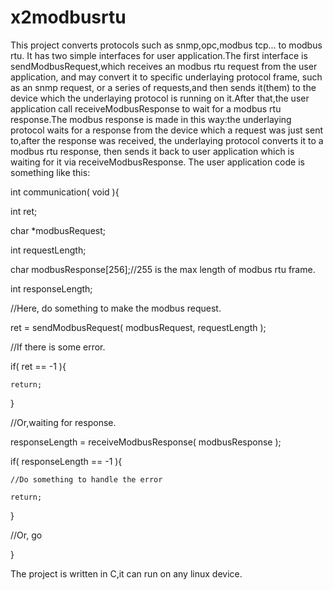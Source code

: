 # x2modbusrtu
This project converts protocols such as snmp,opc,modbus tcp... to modbus rtu.
It has two simple interfaces for user application.The first interface is sendModbusRequest,which receives an modbus rtu request from the user application, and may convert it to specific underlaying protocol frame, such as an snmp request, or a series of requests,and then sends it(them) to the device which the underlaying protocol is running on it.After that,the user application call receiveModbusResponse to wait for a modbus rtu response.The modbus response is made in this way:the underlaying protocol waits for a response from the device which a request was just sent to,after the response was received, the underlaying protocol converts it to a modbus rtu response, then sends it back to user application which is waiting for it via receiveModbusResponse.
The user application code is something like this:

int communication( void ){

  int ret;
  
  char *modbusRequest;
  
  int requestLength;
  
  char modbusResponse[256];//255 is the max length of modbus rtu frame.
  
  int responseLength;

  //Here, do something to make the modbus request.
  
  ret = sendModbusRequest( modbusRequest, requestLength );
  
  //If there is some error.
  
  if( ret == -1 ){
  
    return;
    
  }
  
  //Or,waiting for response.
  
  responseLength = receiveModbusResponse( modbusResponse );
  
  if( responseLength == -1 ){
  
    //Do something to handle the error
    
    return;
    
  }
  
  //Or, go
  
}

The project is written in C,it can run on any linux device.
